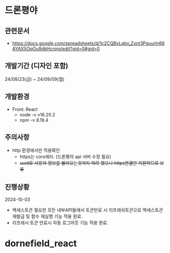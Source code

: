 # 드론평야

## 관련문서
- https://docs.google.com/spreadsheets/d/1c2CQBvLqbv_Zxnt3Pguurln66AYAX5OqOu9dkHcrpjg/edit?gid=0#gid=0

## 개발기간 (디자인 포함)
24/08/23(금) ~ 24/09/09(월)

## 개발환경
- Front: React
    - node -v v16.20.2
    - npm -v 8.19.4

## 주의사항
- http 환경에서만 적용확인
    - https는 cors에러. (드론평야 api 서버 수정 필요)
    - ~~uuid로 사용자 정보를 불러오는것까지 하려 했으나 https연결만 지원하므로 보류~~
 
## 진행상황
2024-10-03
- 액세스토큰 필요한 모든 내부API들에서 토큰만료 시 리프레쉬토큰으로 액세스토큰 재발급 및 함수 재실행 기능 적용 완료.
- 리프레시 토큰 만료시 자동 로그아웃 기능 적용 완료.


# dornefield_react
